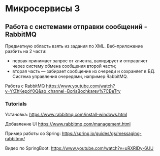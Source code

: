 # Микросервисы 3
## Работа с системами отправки сообщений - RabbitMQ

Предметную область взять из задания по XML.
Веб-приложение разбить на 2 части:
- первая принимает запрос от клиента, валидирует и отправляет через систему обмена сообщения второй части;
- вторая часть — забирает сообщение из очереди и сохраняет в БД.
  Система управления очередями, например RabbitMQ.

Работа с RabbitMQ https://www.youtube.com/watch?v=YrZhKepoY0Q&ab_channel=BorisBochkarev%7CBeTry

### Tutorials
Установка:
https://www.rabbitmq.com/install-windows.html

Добавление UI
https://www.rabbitmq.com/management.html

Пример работы со Spring:
https://spring.io/guides/gs/messaging-rabbitmq/

Видео по SpringBoot:
https://www.youtube.com/watch?v=uRXRIDy-6UU
 
